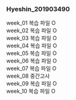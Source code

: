 ### Hyeshin_201903490

week_01 복습 파일 O <br>
week_02 복습 파일 O <br>
week_03 복습 파일 O <br>
week_04 복습 파일 O <br>
week_05 복습 파일 O <br>
week_06 복습 파일 O <br>
week_07 복습 파일 O <br>
week_08 중간고사 <br>
week_09 복습 파일 O <br>
week_10 복습 파일 O <br>
